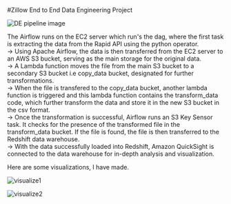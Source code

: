 #Zillow End to End Data Engineering Project   
  
   
![DE pipeline image](https://github.com/Darshan813/Zillow-Data-Engineering/assets/79681552/e870a27b-e44d-44ca-bfc9-8304e7ce114a)     
    
    
    
  
The Airflow runs on the EC2 server which run's the dag, where the first task is extracting the data from the Rapid API using the python operator.    
-> Using Apache Airflow, the data is then transferred from the EC2 server to an AWS S3 bucket, serving as the main storage for the original data.   
-> A Lambda function moves the file from the main S3 bucket to a secondary S3 bucket i.e copy_data bucket, designated for further transformations.       
-> When the file is transfered to the copy_data bucket, another lambda function is triggered and this lambda function contains the transform_data code, which further transform the data and store it in the new S3 bucket in the csv format.    
-> Once the transformation is successful, Airflow runs an S3 Key Sensor task. It checks for the presence of the transformed file in the transform_data bucket. If the file is found, the file is then transferred to the Redshift data warehouse.  
-> With the data successfully loaded into Redshift, Amazon QuickSight is connected to the data warehouse for in-depth analysis and visualization.  
  
Here are some visualizations, I have made.  

![visualize1](https://github.com/Darshan813/Zillow-Data-Engineering/assets/79681552/a1056222-4100-4d9a-9749-fb471a3e7f13)   

  


![visualize2](https://github.com/Darshan813/Zillow-Data-Engineering/assets/79681552/17bd5622-a182-4114-8d2e-1fa4b0c14506)  
